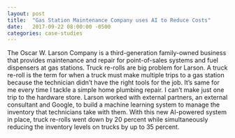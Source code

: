 ```yaml
---
layout: post
title:  "Gas Station Maintenance Company uses AI to Reduce Costs"
date:   2017-09-22 08:00:00 -0500
categories: case-studies
---
```

The Oscar W. Larson Company is a third-generation family-owned business that 
provides maintenance and repair for point-of-sales systems and fuel dispensers 
at gas stations. Truck re-rolls are big problem for Larson. A truck re-roll is 
the term for when a truck must make multiple trips to a gas station because the 
technician didn’t have the right tools for the job. It’s same for me every time 
I tackle a simple home plumbing repair. I can’t make just one trip to the hardware 
store. Larson worked with external partners, an external consultant and Google, 
to build a machine learning system to manage the inventory that technicians take 
with them. With this new AI-powered system in place, truck re-rolls went down by 
20 percent while simultaneously reducing the inventory levels on trucks by up to 
35 percent.
